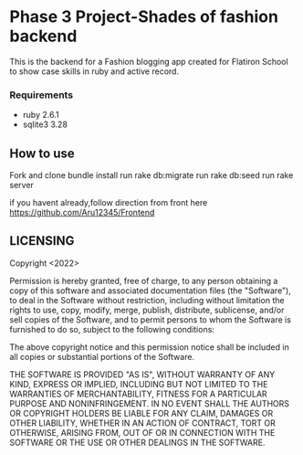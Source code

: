 # Phase 3 Project-Shades of fashion backend

This is the backend for a Fashion blogging app created for Flatiron School to show case skills in ruby and active record.

### Requirements
* ruby 2.6.1
* sqlite3 3.28

## How to use
Fork and clone
bundle install
run rake db:migrate
run rake db:seed
run rake server

if you havent already,follow direction from front here https://github.com/Aru12345/Frontend

## LICENSING 
Copyright <2022> 

Permission is hereby granted, free of charge, to any person obtaining a copy of this software and associated documentation files (the "Software"), to deal in the Software without restriction, including without limitation the rights to use, copy, modify, merge, publish, distribute, sublicense, and/or sell copies of the Software, and to permit persons to whom the Software is furnished to do so, subject to the following conditions:

The above copyright notice and this permission notice shall be included in all copies or substantial portions of the Software.

THE SOFTWARE IS PROVIDED "AS IS", WITHOUT WARRANTY OF ANY KIND, EXPRESS OR IMPLIED, INCLUDING BUT NOT LIMITED TO THE WARRANTIES OF MERCHANTABILITY, FITNESS FOR A PARTICULAR PURPOSE AND NONINFRINGEMENT. IN NO EVENT SHALL THE AUTHORS OR COPYRIGHT HOLDERS BE LIABLE FOR ANY CLAIM, DAMAGES OR OTHER LIABILITY, WHETHER IN AN ACTION OF CONTRACT, TORT OR OTHERWISE, ARISING FROM, OUT OF OR IN CONNECTION WITH THE SOFTWARE OR THE USE OR OTHER DEALINGS IN THE SOFTWARE.

